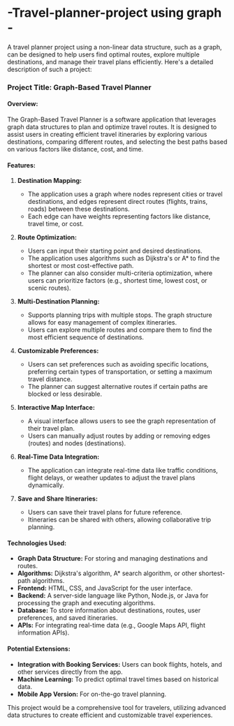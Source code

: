 # -Travel-planner-project using graph -
A travel planner project using a non-linear data structure, such as a graph, can be designed to help users find optimal routes, explore multiple destinations, and manage their travel plans efficiently. Here's a detailed description of such a project:

### Project Title: **Graph-Based Travel Planner**

#### Overview:
The Graph-Based Travel Planner is a software application that leverages graph data structures to plan and optimize travel routes. It is designed to assist users in creating efficient travel itineraries by exploring various destinations, comparing different routes, and selecting the best paths based on various factors like distance, cost, and time.

#### Features:
1. **Destination Mapping:**
   - The application uses a graph where nodes represent cities or travel destinations, and edges represent direct routes (flights, trains, roads) between these destinations.
   - Each edge can have weights representing factors like distance, travel time, or cost.

2. **Route Optimization:**
   - Users can input their starting point and desired destinations.
   - The application uses algorithms such as Dijkstra's or A* to find the shortest or most cost-effective path.
   - The planner can also consider multi-criteria optimization, where users can prioritize factors (e.g., shortest time, lowest cost, or scenic routes).

3. **Multi-Destination Planning:**
   - Supports planning trips with multiple stops. The graph structure allows for easy management of complex itineraries.
   - Users can explore multiple routes and compare them to find the most efficient sequence of destinations.

4. **Customizable Preferences:**
   - Users can set preferences such as avoiding specific locations, preferring certain types of transportation, or setting a maximum travel distance.
   - The planner can suggest alternative routes if certain paths are blocked or less desirable.

5. **Interactive Map Interface:**
   - A visual interface allows users to see the graph representation of their travel plan.
   - Users can manually adjust routes by adding or removing edges (routes) and nodes (destinations).

6. **Real-Time Data Integration:**
   - The application can integrate real-time data like traffic conditions, flight delays, or weather updates to adjust the travel plans dynamically.

7. **Save and Share Itineraries:**
   - Users can save their travel plans for future reference.
   - Itineraries can be shared with others, allowing collaborative trip planning.

#### Technologies Used:
- **Graph Data Structure:** For storing and managing destinations and routes.
- **Algorithms:** Dijkstra's algorithm, A* search algorithm, or other shortest-path algorithms.
- **Frontend:** HTML, CSS, and JavaScript for the user interface.
- **Backend:** A server-side language like Python, Node.js, or Java for processing the graph and executing algorithms.
- **Database:** To store information about destinations, routes, user preferences, and saved itineraries.
- **APIs:** For integrating real-time data (e.g., Google Maps API, flight information APIs).

#### Potential Extensions:
- **Integration with Booking Services:** Users can book flights, hotels, and other services directly from the app.
- **Machine Learning:** To predict optimal travel times based on historical data.
- **Mobile App Version:** For on-the-go travel planning.

This project would be a comprehensive tool for travelers, utilizing advanced data structures to create efficient and customizable travel experiences.
